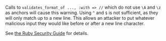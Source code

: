 Calls to `validates_format_of ..., :with => //` which do not use `\A` and `\z` as anchors will cause this warning. Using `^` and `$` is not sufficient, as they will only match up to a new line. This allows an attacker to put whatever malicious input they would like before or after a new line character.

See [the Ruby Security Guide](http://guides.rubyonrails.org/security.html#regular-expressions) for details.

